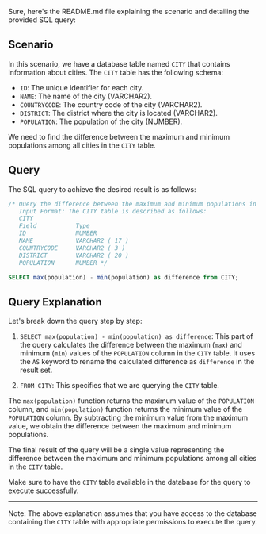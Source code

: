 Sure, here's the README.md file explaining the scenario and detailing the provided SQL query:

## Scenario
In this scenario, we have a database table named `CITY` that contains information about cities. The `CITY` table has the following schema:

- `ID`: The unique identifier for each city.
- `NAME`: The name of the city (VARCHAR2).
- `COUNTRYCODE`: The country code of the city (VARCHAR2).
- `DISTRICT`: The district where the city is located (VARCHAR2).
- `POPULATION`: The population of the city (NUMBER).

We need to find the difference between the maximum and minimum populations among all cities in the `CITY` table.

## Query
The SQL query to achieve the desired result is as follows:

```sql
/* Query the difference between the maximum and minimum populations in CITY.
   Input Format: The CITY table is described as follows:
   CITY
   Field           Type
   ID              NUMBER
   NAME            VARCHAR2 ( 17 )
   COUNTRYCODE     VARCHAR2 ( 3 )
   DISTRICT        VARCHAR2 ( 20 )
   POPULATION      NUMBER */

SELECT max(population) - min(population) as difference from CITY;
```

## Query Explanation
Let's break down the query step by step:

1. `SELECT max(population) - min(population) as difference`: This part of the query calculates the difference between the maximum (`max`) and minimum (`min`) values of the `POPULATION` column in the `CITY` table. It uses the `AS` keyword to rename the calculated difference as `difference` in the result set.

2. `FROM CITY`: This specifies that we are querying the `CITY` table.

The `max(population)` function returns the maximum value of the `POPULATION` column, and `min(population)` function returns the minimum value of the `POPULATION` column. By subtracting the minimum value from the maximum value, we obtain the difference between the maximum and minimum populations.

The final result of the query will be a single value representing the difference between the maximum and minimum populations among all cities in the `CITY` table.

Make sure to have the `CITY` table available in the database for the query to execute successfully.

---

Note: The above explanation assumes that you have access to the database containing the `CITY` table with appropriate permissions to execute the query.